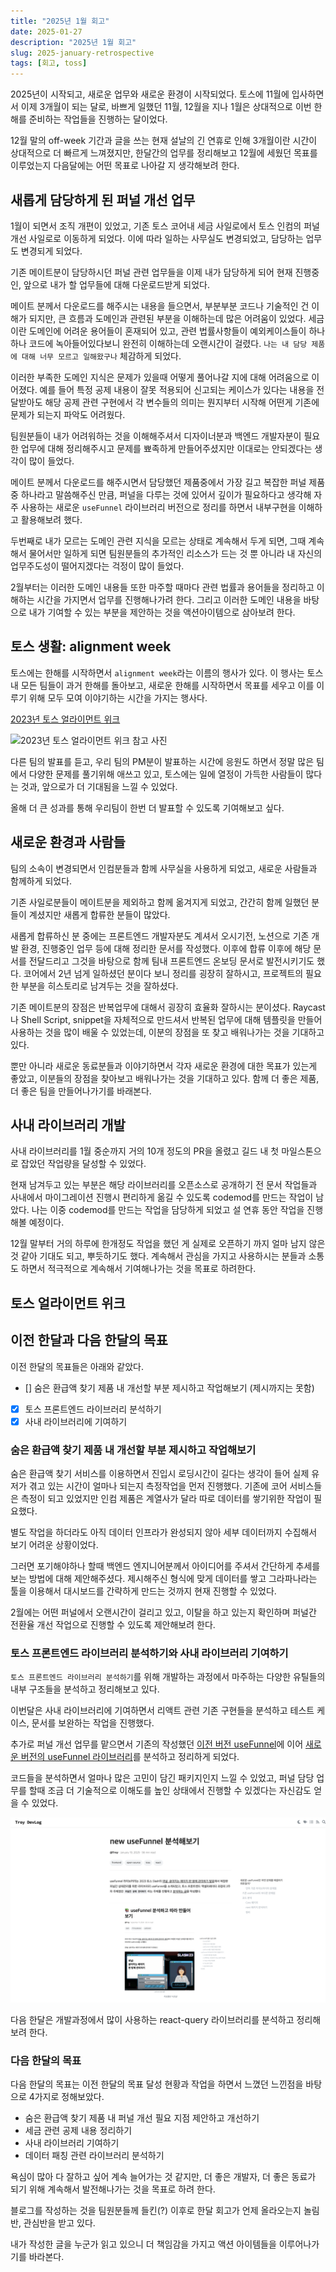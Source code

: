```yaml
---
title: "2025년 1월 회고"
date: 2025-01-27
description: "2025년 1월 회고"
slug: 2025-january-retrospective
tags: [회고, toss]
---
```


2025년이 시작되고, 새로운 업무와 새로운 환경이 시작되었다. 토스에 11월에 입사하면서 이제 3개월이 되는 달로, 바쁘게 일했던 11월, 12월을 지나 1월은 상대적으로 이번 한해를 준비하는 작업들을 진행하는 달이었다.

12월 말의 off-week 기간과 글을 쓰는 현재 설날의 긴 연휴로 인해 3개월이란 시간이 상대적으로 더 빠르게 느껴졌지만, 한달간의 업무를 정리해보고 12월에 세웠던 목표를 이루었는지 다음달에는 어떤 목표로 나아갈 지 생각해보려 한다.

## 새롭게 담당하게 된 퍼널 개선 업무

1월이 되면서 조직 개편이 있었고, 기존 토스 코어내 세금 사일로에서 토스 인컴의 퍼널 개선 사일로로 이동하게 되었다. 이에 따라 일하는 사무실도 변경되었고, 담당하는 업무도 변경되게 되었다.

기존 메이트분이 담당하시던 퍼널 관련 업무들을 이제 내가 담당하게 되어 현재 진행중인, 앞으로 내가 할 업무들에 대해 다운로드받게 되었다.

메이트 분께서 다운로드를 해주시는 내용을 들으면서, 부분부분 코드나 기술적인 건 이해가 되지만, 큰 흐름과 도메인과 관련된 부분을 이해하는데 많은 어려움이 있었다. 세금이란 도메인에 어려운 용어들이 혼재되어 있고, 관련 법률사항들이 예외케이스들이 하나하나 코드에 녹아들어있다보니 완전히 이해하는데 오랜시간이 걸렸다. `나는 내 담당 제품에 대해 너무 모르고 일해왔구나` 체감하게 되었다.

이러한 부족한 도메인 지식은 문제가 있을때 어떻게 풀어나갈 지에 대해 어려움으로 이어졌다. 예를 들어 특정 공제 내용이 잘못 적용되어 신고되는 케이스가 있다는 내용을 전달받아도 해당 공제 관련 구현에서 각 변수들의 의미는 뭔지부터 시작해 어떤게 기존에 문제가 되는지 파악도 어려웠다.

팀원분들이 내가 어려워하는 것을 이해해주셔서 디자이너분과 백엔드 개발자분이 필요한 업무에 대해 정리해주시고 문제를 뾰족하게 만들어주셨지만 이대로는 안되겠다는 생각이 많이 들었다.

메이트 분께서 다운로드를 해주시면서 담당했던 제품중에서 가장 길고 복잡한 퍼널 제품중 하나라고 말씀해주신 만큼, 퍼널을 다루는 것에 있어서 깊이가 필요하다고 생각해 자주 사용하는 새로운 `useFunnel` 라이브러리 버전으로 정리를 하면서 내부구현을 이해하고 활용해보려 했다.

두번째로 내가 모르는 도메인 관련 지식을 모르는 상태로 계속해서 두게 되면, 그때 계속해서 물어서만 일하게 되면 팀원분들의 추가적인 리소스가 드는 것 뿐 아니라 내 자신의 업무주도성이 떨어지겠다는 걱정이 많이 들었다.

2월부터는 이러한 도메인 내용들 또한 마주할 때마다 관련 법률과 용어들을 정리하고 이해하는 시간을 가지면서 업무를 진행해나가려 한다. 그리고 이러한 도메인 내용을 바탕으로 내가 기여할 수 있는 부분을 제안하는 것을 액션아이템으로 삼아보려 한다.

## 토스 생활: alignment week

토스에는 한해를 시작하면서 `alignment week`라는 이름의 행사가 있다. 이 행사는 토스 내 모든 팀들이 과거 한해를 돌아보고, 새로운 한해를 시작하면서 목표를 세우고 이를 이루기 위해 모두 모여 이야기하는 시간을 가지는 행사다.

[2023년 토스 얼라이먼트 위크](https://blog.toss.im/article/alignmentweek23-1)

![2023년 토스 얼라이먼트 위크 참고 사진](https://static.toss-internal.com/ipd-tcs/toss_core/live/8bd24766-ba31-4e56-a9c0-e07c3ae7ac60)

다른 팀의 발표를 듣고, 우리 팀의 PM분이 발표하는 시간에 응원도 하면서 정말 많은 팀에서 다양한 문제를 풀기위해 애쓰고 있고, 토스에는 일에 열정이 가득한 사람들이 많다는 것과, 앞으로가 더 기대됨을 느낄 수 있었다.

올해 더 큰 성과를 통해 우리팀이 한번 더 발표할 수 있도록 기여해보고 싶다.

## 새로운 환경과 사람들

팀의 소속이 변경되면서 인컴분들과 함께 사무실을 사용하게 되었고, 새로운 사람들과 함께하게 되었다.

기존 사일로분들이 메이트분을 제외하고 함께 옮겨지게 되었고, 간간히 함께 일했던 분들이 계셨지만 새롭게 합류한 분들이 많았다.

새롭게 합류하신 분 중에는 프론트엔드 개발자분도 계셔서 오시기전, 노션으로 기존 개발 환경, 진행중인 업무 등에 대해 정리한 문서를 작성했다. 이후에 합류 이후에 해당 문서를 전달드리고 그것을 바탕으로 함께 팀내 프론트엔드 온보딩 문서로 발전시키기도 했다. 코어에서 2년 넘게 일하셨던 분이다 보니 정리를 굉장히 잘하시고, 프로젝트의 필요한 부분을 히스토리로 남겨두는 것을 잘하셨다.

기존 메이트분의 장점은 반복업무에 대해서 굉장히 효율화 잘하시는 분이셨다. Raycast나 Shell Script, snippet을 자체적으로 만드셔서 반복된 업무에 대해 템플릿을 만들어 사용하는 것을 많이 배울 수 있었는데, 이분의 장점을 또 찾고 배워나가는 것을 기대하고 있다.

뿐만 아니라 새로운 동료분들과 이야기하면서 각자 새로운 환경에 대한 목표가 있는게 좋았고, 이분들의 장점을 찾아보고 배워나가는 것을 기대하고 있다. 함께 더 좋은 제품, 더 좋은 팀을 만들어나가기를 바래본다.

## 사내 라이브러리 개발

사내 라이브러리를 1월 중순까지 거의 10개 정도의 PR을 올렸고 길드 내 첫 마일스톤으로 잡았던 작업량을 달성할 수 있었다.

현재 남겨두고 있는 부분은 해당 라이브러리를 오픈소스로 공개하기 전 문서 작업들과 사내에서 마이그레이션 진행시 편리하게 옮길 수 있도록 codemod를 만드는 작업이 남았다. 나는 이중 codemod를 만드는 작업을 담당하게 되었고 설 연휴 동안 작업을 진행해볼 예정이다.

12월 말부터 거의 하루에 한개정도 작업을 했던 게 실제로 오픈하기 까지 얼마 남지 않은 것 같아 기대도 되고, 뿌듯하기도 했다. 계속해서 관심을 가지고 사용하시는 분들과 소통도 하면서 적극적으로 계속해서 기여해나가는 것을 목표로 하려한다.

## 토스 얼라이먼트 위크

## 이전 한달과 다음 한달의 목표

이전 한달의 목표들은 아래와 같았다.

- [] 숨은 환급액 찾기 제품 내 개선할 부분 제시하고 작업해보기 (제시까지는 못함)
- [x] 토스 프론트엔드 라이브러리 분석하기
- [x] 사내 라이브러리에 기여하기

### 숨은 환급액 찾기 제품 내 개선할 부분 제시하고 작업해보기

숨은 환급액 찾기 서비스를 이용하면서 진입시 로딩시간이 길다는 생각이 들어 실제 유저가 겪고 있는 시간이 얼마나 되는지 측정작업을 먼저 진행했다. 기존에 코어 서비스들은 측정이 되고 있었지만 인컴 제품은 계열사가 달라 따로 데이터를 쌓기위한 작업이 필요했다.

별도 작업을 하더라도 아직 데이터 인프라가 완성되지 않아 세부 데이터까지 수집해서 보기 어려운 상황이었다.

그러면 포기해야하나 할때 백엔드 엔지니어분께서 아이디어를 주셔서 간단하게 추세를 보는 방법에 대해 제안해주셨다.
제시해주신 형식에 맞게 데이터를 쌓고 그라파나라는 툴을 이용해서 대시보드를 간략하게 만드는 것까지 현재 진행할 수 있었다.

2월에는 어떤 퍼널에서 오랜시간이 걸리고 있고, 이탈을 하고 있는지 확인하며 퍼널간 전환율 개선 작업으로 진행할 수 있도록 제안해보려 한다.

### 토스 프론트엔드 라이브러리 분석하기와 사내 라이브러리 기여하기

`토스 프론트엔드 라이브러리 분석하기`를 위해 개발하는 과정에서 마주하는 다양한 유틸들의 내부 구조들을 분석하고 정리해보고 있다.

이번달은 사내 라이브러리에 기여하면서 리액트 관련 기존 구현들을 분석하고 테스트 케이스, 문서를 보완하는 작업을 진행했다.

추가로 퍼널 개선 업무를 맡으면서 기존의 작성했던 [이전 버전 useFunnel](https://choi2021.github.io/2024-09-17-useFunnel-%EB%B6%84%EC%84%9D%ED%95%B4%EB%B3%B4%EA%B8%B0/)에 이어 [새로운 버전의 useFunnel 라이브러리](https://use-funnel.slash.page/ko/docs/use-funnel)를 분석하고 정리하게 되었다.

코드들을 분석하면서 얼마나 많은 고민이 담긴 패키지인지 느낄 수 있었고, 퍼널 담당 업무를 할때 조금 더 기술적으로 이해도를 높인 상태에서 진행할 수 있겠다는 자신감도 얻을 수 있었다.

![new useFunnel 분석해보기](./new-useFunnel.png)

다음 한달은 개발과정에서 많이 사용하는 react-query 라이브러리를 분석하고 정리해보려 한다.

### 다음 한달의 목표

다음 한달의 목표는 이전 한달의 목표 달성 현황과 작업을 하면서 느꼈던 느낀점을 바탕으로 4가지로 정해보았다.

- 숨은 환급액 찾기 제품 내 퍼널 개선 필요 지점 제안하고 개선하기
- 세금 관련 공제 내용 정리하기
- 사내 라이브러리 기여하기
- 데이터 패칭 관련 라이브러리 분석하기

욕심이 많아 다 잘하고 싶어 계속 늘어가는 것 같지만, 더 좋은 개발자, 더 좋은 동료가 되기 위해 계속해서 발전해나가는 것을 목표로 하려 한다.

블로그를 작성하는 것을 팀원분들께 들킨(?) 이후로 한달 회고가 언제 올라오는지 놀림반, 관심반을 받고 있다.

내가 작성한 글을 누군가 읽고 있으니 더 책임감을 가지고 액션 아이템들을 이루어나가기를 바라본다.
